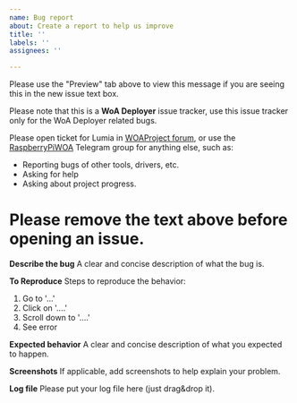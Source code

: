 ```yaml
---
name: Bug report
about: Create a report to help us improve
title: ''
labels: ''
assignees: ''

---
```


Please use the "Preview" tab above to view this message if you are seeing this in the new issue text box.

Please note that this is a **WoA Deployer** issue tracker, use this issue tracker only for the WoA Deployer related bugs.

Please open ticket for Lumia in [WOAProject forum](https://www.woaproject.net/viewforum.php?f=17), or use the [RaspberryPiWOA](https://t.me/raspberrypiwoa) Telegram group for anything else, such as:

 - Reporting bugs of other tools, drivers, etc.
 - Asking for help
 - Asking about project progress.

# Please remove the text above before opening an issue.

**Describe the bug**
A clear and concise description of what the bug is.

**To Reproduce**
Steps to reproduce the behavior:
1. Go to '...'
2. Click on '....'
3. Scroll down to '....'
4. See error

**Expected behavior**
A clear and concise description of what you expected to happen.

**Screenshots**
If applicable, add screenshots to help explain your problem.

**Log file**
Please put your log file here (just drag&drop it).
